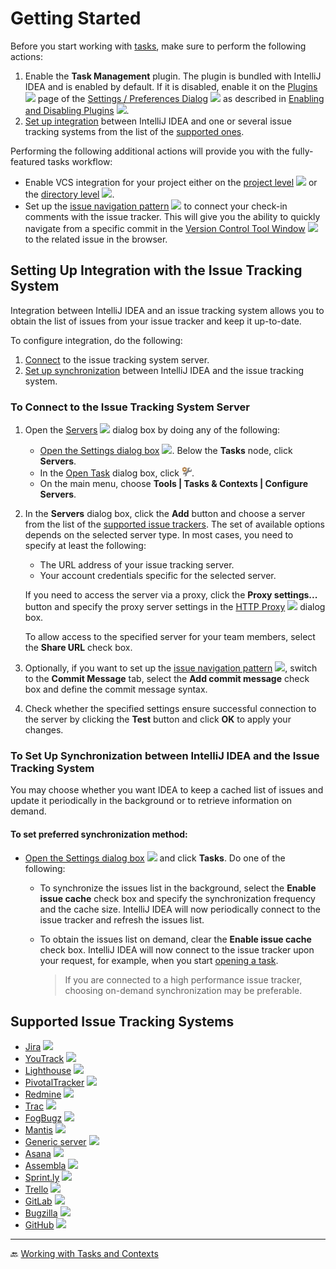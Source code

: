 # Getting Started

Before you start working with [tasks](Tasks.md), make sure to perform the following actions: 

1. Enable the **Task Management** plugin. The plugin is bundled with IntelliJ IDEA and is enabled by default. If it is disabled, enable it on the [Plugins][1] ![][ext] page of the [Settings / Preferences Dialog][2] ![][ext] as described in [Enabling and Disabling Plugins][3] ![][ext].
2. [Set up integration](#its-integration) between IntelliJ IDEA and one or several issue tracking systems from the list of the [supported ones](#its-list).

Performing the following additional actions will provide you with the fully-featured tasks workflow: 

- Enable VCS integration for your project either on the [project level][4] ![][ext] or the [directory level][5] ![][ext].
- Set up the [issue navigation pattern][6] ![][ext] to connect your check-in comments with the issue tracker. This will give you the ability to quickly navigate from a specific commit in the [Version Control Tool Window][7] ![][ext] to the related issue in the browser.

##  <a name="its-integration"></a> Setting Up Integration with the Issue Tracking System
Integration between IntelliJ IDEA and an issue tracking system allows you to obtain the list of issues from your issue tracker and keep it up-to-date. 

To configure integration, do the following:

1. [Connect](#its-connect) to the issue tracking system server.
2. [Set up synchronization](#its-sync) between IntelliJ IDEA and the issue tracking system.

### <a name="its-connect"></a> To Connect to the Issue Tracking System Server
1. Open the [Servers][8] ![][ext] dialog box by doing any of the following: 
    - [Open the Settings dialog box][9] ![][ext]. Below the **Tasks** node, click **Servers**. 
    - In the [Open Task][10] dialog box, click ![settings](../img/settings.png). 
    - On the main menu, choose **Tools | Tasks & Contexts | Configure Servers**.
2. In the **Servers** dialog box, click the **Add** button and choose a server from the list of the [supported issue trackers](#its-list). The set of available options depends on the selected server type. In most cases, you need to specify at least the following: 
    - The URL address of your issue tracking server. 
    - Your account credentials specific for the selected server. 
    
    If you need to access the server via a proxy, click the **Proxy settings...** button and specify the proxy server settings in the [HTTP Proxy][11] ![][ext] dialog box.
    
    To allow access to the specified server for your team members, select the **Share URL** check box.

3. Optionally, if you want to set up the [issue navigation pattern][6] ![][ext], switch to the **Commit Message** tab, select the **Add commit message** check box and define the commit message syntax. 

4. Check whether the specified settings ensure successful connection to the server by clicking the **Test** button and click **OK** to apply your changes.

### <a name="its-sync"></a> To Set Up Synchronization between IntelliJ IDEA and the Issue Tracking System
You may choose whether you want IDEA to keep a cached list of issues and update it periodically in the background or to retrieve information on demand.

#### To set preferred synchronization method:

- [Open the Settings dialog box][9] ![][ext] and click **Tasks**. Do one of the following:
    - To synchronize the issues list in the background, select the **Enable issue cache** check box and specify the synchronization frequency and the cache size. IntelliJ IDEA will now periodically connect to the issue tracker and refresh the issues list.
    - To obtain the issues list on demand, clear the **Enable issue cache** check box. IntelliJ IDEA will now connect to the issue tracker upon your request, for example, when you start [opening a task](Tasks-opening.md).
    
        > If you are connected to a high performance issue tracker, choosing on-demand synchronization may be preferable.

## <a name="its-list"></a> Supported Issue Tracking Systems

- [Jira][12] ![][ext]
- [YouTrack][13] ![][ext]
- [Lighthouse][14] ![][ext]
- [PivotalTracker][15] ![][ext]
- [Redmine][16] ![][ext]
- [Trac][17] ![][ext]
- [FogBugz][18] ![][ext]
- [Mantis][19] ![][ext]
- [Generic server][20] ![][ext]
- [Asana][21] ![][ext]
- [Assembla][22] ![][ext]
- [Sprint.ly][23] ![][ext]
- [Trello][24] ![][ext]
- [GitLab][25] ![][ext]
- [Bugzilla][26] ![][ext]
- [GitHub][27] ![][ext]

---

🔙 [Working with Tasks and Contexts](../README.md)

[1]: https://www.jetbrains.com/help/idea/plugins-2.html
[2]: https://www.jetbrains.com/help/idea/settings-preferences-dialog.html
[3]: https://www.jetbrains.com/help/idea/enabling-and-disabling-plugins.html
[4]: https://www.jetbrains.com/help/idea/associating-a-project-root-with-a-version-control-system.html
[5]: https://www.jetbrains.com/help/idea/associating-a-directory-with-a-specific-version-control-system.html
[6]: https://www.jetbrains.com/help/idea/2017.1/handling-issues.html
[7]: https://www.jetbrains.com/help/idea/version-control-tool-window.html
[8]: https://www.jetbrains.com/help/idea/servers-2.html
[9]: https://www.jetbrains.com/help/idea/accessing-settings.html
[10]: https://www.jetbrains.com/help/idea/open-task-dialog.html
[11]: https://www.jetbrains.com/help/idea/http-proxy.html

[12]: http://www.atlassian.com/software/jira/
[13]: http://www.jetbrains.com/youtrack/
[14]: http://lighthouseapp.com/
[15]: http://www.pivotaltracker.com
[16]: http://www.redmine.org/
[17]: http://trac.edgewall.org/
[18]: http://www.fogcreek.com/fogbugz/
[19]: http://www.mantisbt.org/
[20]: https://www.jetbrains.com/help/idea/configuring-generic-task-server.html
[21]: https://asana.com
[22]: https://www.assembla.com/features/bug-tracking
[23]: http://sprint.ly/ 
[24]: https://trello.com
[25]: https://gitlab.com
[26]: https://www.bugzilla.org
[27]: http://github.com/

[ext]: ../img/ext-link.png

